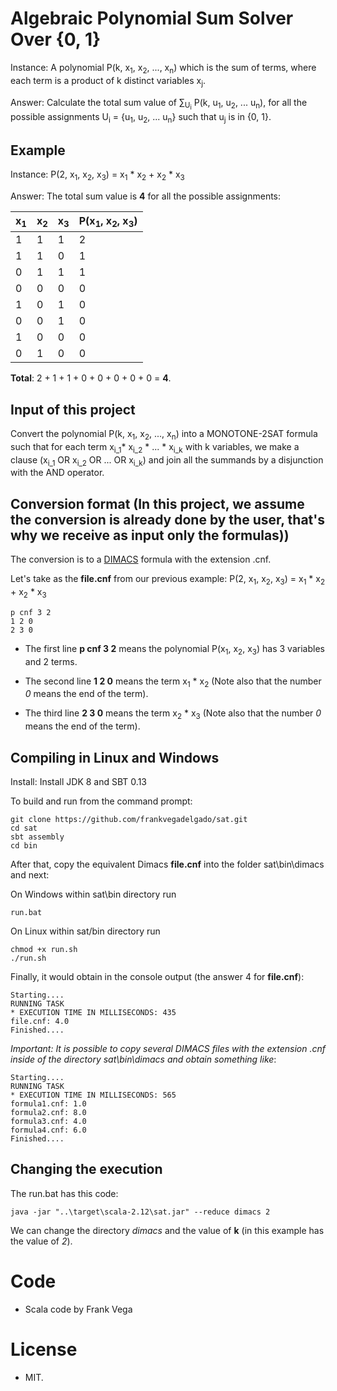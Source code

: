 # Algebraic Polynomial Sum Solver Over {0, 1}

Instance: A polynomial P(k, x<sub>1</sub>, x<sub>2</sub>, ..., x<sub>n</sub>) which is the sum of terms, where each term is a product of k distinct variables x<sub>j</sub>.

Answer: Calculate the total sum value of &sum;<sub>U<sub>i</sub></sub> P(k, u<sub>1</sub>, u<sub>2</sub>, ... u<sub>n</sub>), for all the possible assignments U<sub>i</sub> = {u<sub>1</sub>, u<sub>2</sub>, ... u<sub>n</sub>} such that u<sub>j</sub> is in {0, 1}.
 
Example
----- 

Instance: P(2, x<sub>1</sub>, x<sub>2</sub>, x<sub>3</sub>) = x<sub>1</sub> * x<sub>2</sub> + x<sub>2</sub> * x<sub>3</sub>

Answer: The total sum value is **4** for all the possible assignments:

|  x<sub>1</sub>    |  x<sub>2</sub>  |  x<sub>3</sub>   |      P(x<sub>1</sub>, x<sub>2</sub>, x<sub>3</sub>)        |
| ----------------- | ----------------| ---------------- | ---------------------------------------------------------- |
|         1         |         1       |          1       |        2                                                   |
|         1         |         1       |          0       |        1                                                   |
|         0         |         1       |          1       |        1                                                   |
|         0         |         0       |          0       |        0                                                   |
|         1         |         0       |          1       |        0                                                   |
|         0         |         0       |          1       |        0                                                   |
|         1         |         0       |          0       |        0                                                   |
|         0         |         1       |          0       |        0                                                   |

**Total**: 2 + 1 + 1 + 0 + 0 + 0 + 0 + 0  = **4**.

Input of this project
-----

Convert the polynomial P(k, x<sub>1</sub>, x<sub>2</sub>, ..., x<sub>n</sub>) into a MONOTONE-2SAT formula such that for each term x<sub>i_1</sub>* x<sub>i_2</sub> * ... * x<sub>i_k</sub> with k variables, we make a clause (x<sub>i_1</sub> OR x<sub>i_2</sub> OR ... OR x<sub>i_k</sub>) and join all the summands by a disjunction with the AND operator.

Conversion format (In this project, we assume the conversion is already done by the user, that's why we receive as input only the formulas))
-----

The conversion is to a [DIMACS](http://www.satcompetition.org/2009/format-benchmarks2009.html) formula with the extension .cnf. 
  
Let's take as the **file.cnf** from our previous example: P(2, x<sub>1</sub>, x<sub>2</sub>, x<sub>3</sub>) = x<sub>1</sub> * x<sub>2</sub> + x<sub>2</sub> * x<sub>3</sub>
```  
p cnf 3 2
1 2 0
2 3 0  
```  

- The first line **p cnf 3 2** means the polynomial P(x<sub>1</sub>, x<sub>2</sub>, x<sub>3</sub>) has 3 variables and 2 terms.

- The second line **1 2 0** means the term x<sub>1</sub> * x<sub>2</sub> (Note also that the number *0* means the end of the term).

- The third line **2 3 0** means the term x<sub>2</sub> * x<sub>3</sub> (Note also that the number *0* means the end of the term).

Compiling in Linux and Windows
-----

Install: Install JDK 8 and SBT 0.13

To build and run from the command prompt:

```
git clone https://github.com/frankvegadelgado/sat.git
cd sat
sbt assembly
cd bin
```

After that, copy the equivalent Dimacs **file.cnf** into the folder sat\bin\dimacs and next:

On Windows within sat\bin directory run

```
run.bat
```

On Linux within sat/bin directory run

```
chmod +x run.sh
./run.sh
```

Finally, it would obtain in the console output (the answer 4 for **file.cnf**):

```
Starting....
RUNNING TASK
* EXECUTION TIME IN MILLISECONDS: 435
file.cnf: 4.0
Finished....
```

*Important: It is possible to copy several DIMACS files with the extension .cnf inside of the directory sat\bin\dimacs and obtain something like*:

```
Starting....
RUNNING TASK
* EXECUTION TIME IN MILLISECONDS: 565
formula1.cnf: 1.0
formula2.cnf: 8.0
formula3.cnf: 4.0
formula4.cnf: 6.0
Finished....
```

Changing the execution
-----

The run.bat has this code:

```
java -jar "..\target\scala-2.12\sat.jar" --reduce dimacs 2
```

We can change the directory *dimacs* and the value of **k** (in this example has the value of *2*).




# Code

- Scala code by Frank Vega

# License
- MIT.
